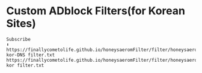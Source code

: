 # Custom ADblock Filters(for Korean Sites)

```
Subscribe
⬇️
https://finallycometolife.github.io/honeysaeromFilter/filter/honeysaerom kor-DNS filter.txt
https://finallycometolife.github.io/honeysaeromFilter/filter/honeysaerom kor filter.txt
```
